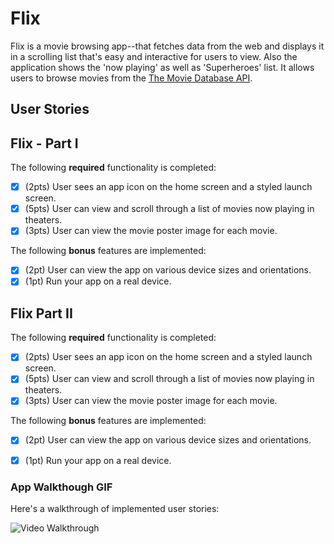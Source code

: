 # Flix
Flix is a movie browsing app--that fetches data from the web and displays it in a scrolling list that's easy and interactive for users to view. Also the application shows the 'now playing' as well as 'Superheroes' list. It allows users to browse movies from the [The Movie Database API](http://docs.themoviedb.apiary.io/#).

## User Stories

## Flix - Part I
The following **required** functionality is completed:

- [x] (2pts) User sees an app icon on the home screen and a styled launch screen.
- [x] (5pts) User can view and scroll through a list of movies now playing in theaters.
- [x] (3pts) User can view the movie poster image for each movie.

The following **bonus** features are implemented:

- [x] (2pt) User can view the app on various device sizes and orientations.
- [x] (1pt) Run your app on a real device.

## Flix Part II
The following **required** functionality is completed:
- [x] (2pts) User sees an app icon on the home screen and a styled launch screen.
- [x] (5pts) User can view and scroll through a list of movies now playing in theaters.
- [x] (3pts) User can view the movie poster image for each movie.

The following **bonus** features are implemented:
- [x] (2pt) User can view the app on various device sizes and orientations.
- [x] (1pt) Run your app on a real device.


### App Walkthough GIF

Here's a walkthrough of implemented user stories:

<img src='https://recordit.co/7CQHyw0Coi.gif' title='Video Walkthrough' width='' alt='Video Walkthrough' />

